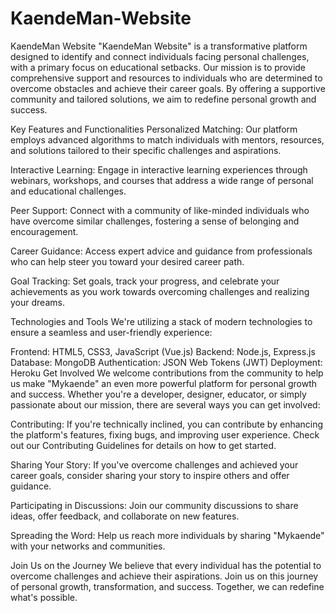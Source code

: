 # KaendeMan-Website
KaendeMan Website
"KaendeMan Website" is a transformative platform designed to identify and connect individuals facing personal challenges, with a primary focus on educational setbacks. Our mission is to provide comprehensive support and resources to individuals who are determined to overcome obstacles and achieve their career goals. By offering a supportive community and tailored solutions, we aim to redefine personal growth and success.

Key Features and Functionalities
Personalized Matching: Our platform employs advanced algorithms to match individuals with mentors, resources, and solutions tailored to their specific challenges and aspirations.

Interactive Learning: Engage in interactive learning experiences through webinars, workshops, and courses that address a wide range of personal and educational challenges.

Peer Support: Connect with a community of like-minded individuals who have overcome similar challenges, fostering a sense of belonging and encouragement.

Career Guidance: Access expert advice and guidance from professionals who can help steer you toward your desired career path.

Goal Tracking: Set goals, track your progress, and celebrate your achievements as you work towards overcoming challenges and realizing your dreams.

Technologies and Tools
We're utilizing a stack of modern technologies to ensure a seamless and user-friendly experience:

Frontend: HTML5, CSS3, JavaScript (Vue.js)
Backend: Node.js, Express.js
Database: MongoDB
Authentication: JSON Web Tokens (JWT)
Deployment: Heroku
Get Involved
We welcome contributions from the community to help us make "Mykaende" an even more powerful platform for personal growth and success. Whether you're a developer, designer, educator, or simply passionate about our mission, there are several ways you can get involved:

Contributing: If you're technically inclined, you can contribute by enhancing the platform's features, fixing bugs, and improving user experience. Check out our Contributing Guidelines for details on how to get started.

Sharing Your Story: If you've overcome challenges and achieved your career goals, consider sharing your story to inspire others and offer guidance.

Participating in Discussions: Join our community discussions to share ideas, offer feedback, and collaborate on new features.

Spreading the Word: Help us reach more individuals by sharing "Mykaende" with your networks and communities.

Join Us on the Journey
We believe that every individual has the potential to overcome challenges and achieve their aspirations. Join us on this journey of personal growth, transformation, and success. Together, we can redefine what's possible.
